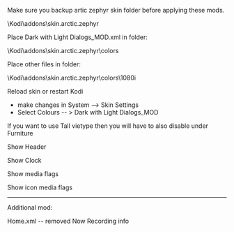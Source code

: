 Make sure you backup artic zephyr skin folder before applying these mods.

\Kodi\addons\skin.arctic.zephyr

Place Dark with Light Dialogs_MOD.xml in folder:

\Kodi\addons\skin.arctic.zephyr\colors

Place other files in folder:

\Kodi\addons\skin.arctic.zephyr\colors\1080i

Reload skin or restart Kodi

* make changes in System --> Skin Settings
* Select Colours -- > Dark with Light Dialogs_MOD

If you want to use Tall vietype then you will have to also disable under Furniture

 Show Header
 
 Show Clock
 
 Show media flags
 
 Show icon media flags
 
 -----------------------------------------------------------
 
 Additional mod:
 
 Home.xml -- removed Now Recording info 
